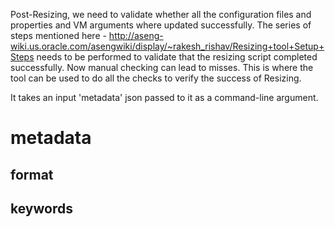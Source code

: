
Post-Resizing, we need to validate whether all the configuration files and properties and VM arguments where updated successfully. The series of steps mentioned here - http://aseng-wiki.us.oracle.com/asengwiki/display/~rakesh_rishav/Resizing+tool+Setup+Steps needs to be performed to validate that the resizing script completed successfully. Now manual checking can lead to misses. This is where the tool can be used to do all the checks to verify the success of Resizing.

It takes an input 'metadata' json passed to it as a command-line argument.

# metadata
## format
## keywords 